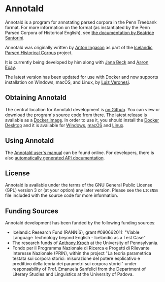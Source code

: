 # Annotald

Annotald is a program for annotating parsed corpora in the Penn Treebank
format. For more information on the format (as instantiated by the Penn
Parsed Corpora of Historical English), see [the documentation by
Beatrice Santorini](http://www.ling.upenn.edu/hist-corpora/annotation/intro.htm#parsed_files).

Annotald was originally written by [Anton Ingason](http://linguist.is/)
as part of the [Icelandic Parsed Historical Corpus](<http://linguist.is/icelandic_treebank/Icelandic_Parsed_Historical_Corpus_(IcePaHC)>)
project.

It is currently being developed by him along with [Jana Beck](http://www.ling.upenn.edu/~janabeck/) and [Aaron Ecay](http://www.ling.upenn.edu/~ecay/).

The latest version has been updated for use with Docker and now supports installation on Windows, macOS, and Linux, by [Luiz Veronesi](https://github.com/luizveronesi).

## Obtaining Annotald

The central location for Annotald development is [on
Github](https://github.com/tycho-brahe-platform/annotald). You can view or download
the program\'s source code from there. The latest release is available
as a [Docker image](https://hub.docker.com/r/tychobrahe/annotald). In order to use it, you should install the [Docker Desktop](https://www.docker.com/products/docker-desktop/) and it is available for [Windows](https://tycho-brahe-platform.github.io/annotald/guide.html#_installing_windows), [macOS](https://tycho-brahe-platform.github.io/annotald/guide.html#_installing_macos) and [Linux](https://tycho-brahe-platform.github.io/annotald/guide.html#_installing_linux).

## Using Annotald

The [Annotald user\'s manual](https://tycho-brahe-platform.github.io/annotald/guide.html) can
be found online. For developers, there is also [automatically generated
API documentation](https://tycho-brahe-platform.github.io/annotald/api-docs.html).

## License

Annotald is available under the terms of the GNU General Public License
(GPL) version 3 or (at your option) any later version. Please see the
`LICENSE` file included with the source code for more information.

## Funding Sources

Annotald development has been funded by the following funding sources:

- Icelandic Research Fund (RANNÍS), grant #090662011: \"Viable
  Language Technology beyond English - Icelandic as a Test Case"
- The research funds of [Anthony
  Kroch](http://www.ling.upenn.edu/~kroch/) at the University of
  Pennsylvania.
- Fondo per il Programma Nazionale di Ricerca e Progetti di Rilevante Interesse Nazionale (PRIN), within the project "La teoria parametrica testata sui corpora storici: misurazione del potere esplicativo e predittivo della teoria dei parametri sui corpora storici" under responsability of Prof. Emanuela Sanfelici from the Department of Literary Studies and Linguistics at the University of Padova.
